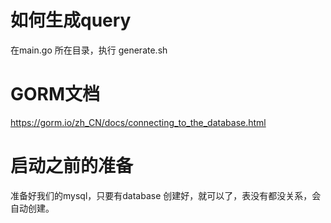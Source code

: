 

# 如何生成query

在main.go 所在目录，执行 generate.sh


# GORM文档
https://gorm.io/zh_CN/docs/connecting_to_the_database.html



# 启动之前的准备
准备好我们的mysql，只要有database 创建好，就可以了，表没有都没关系，会自动创建。

